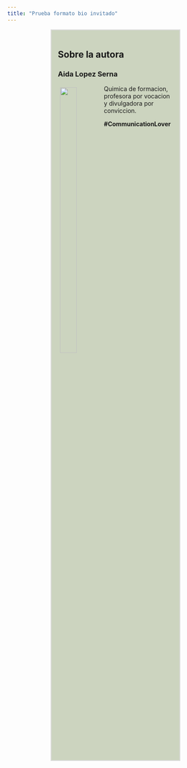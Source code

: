```yaml
---
title: "Prueba formato bio invitado"
---
```

<style>
 *{
  box-sizing: border-box;
}

.box {
  width: 75%;
  float: right;
  padding: 15px;
  border: 2px solid Gainsboro;
  background-color: #CCD4BF
}

.box img {
 width: 40%;
 height: 40%;
 padding: 5px;
}
</style>
</head>
<body>

<div class="box">
  <h2>Sobre la autora</h2>
  <h3>Aida Lopez Serna</h3>
  <img src="https://avatarfiles.alphacoders.com/121/121594.jpg" style="float:left">
  <p>Quimica de formacion, profesora por vocacion y divulgadora por conviccion.</p>
  <p><b>#CommunicationLover</b></p>
</div>

</body>
